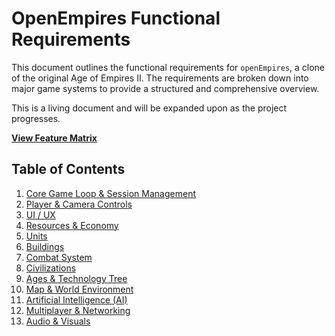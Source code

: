 # OpenEmpires Functional Requirements

This document outlines the functional requirements for `openEmpires`, a clone of the original Age of Empires II. The requirements are broken down into major game systems to provide a structured and comprehensive overview.

This is a living document and will be expanded upon as the project progresses.

**[View Feature Matrix](./feature-matrix.md)**

## Table of Contents

1.  [Core Game Loop & Session Management](./01-core-game-loop-and-session-management.md)
2.  [Player & Camera Controls](./02-player-and-camera-controls.md)
3.  [UI / UX](./03-ui-ux.md)
4.  [Resources & Economy](./04-resources-and-economy.md)
5.  [Units](./05-units.md)
6.  [Buildings](./06-buildings.md)
7.  [Combat System](./07-combat-system.md)
8.  [Civilizations](./08-civilizations.md)
9.  [Ages & Technology Tree](./09-ages-and-tech-tree.md)
10. [Map & World Environment](./10-map-and-world-environment.md)
11. [Artificial Intelligence (AI)](./11-artificial-intelligence.md)
12. [Multiplayer & Networking](./12-multiplayer-and-networking.md)
13. [Audio & Visuals](./13-audio-and-visuals.md)